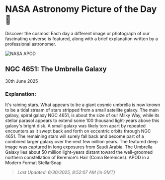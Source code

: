 
  # NASA Astronomy Picture of the Day 🌌

  Discover the cosmos! Each day a different image or photograph of our fascinating universe is featured, along with a brief explanation written by a professional astronomer.

![NASA APOD](https://apod.nasa.gov/apod/image/2506/UmbrellaGal_Alkuwari_3843.png)

## NGC 4651: The Umbrella Galaxy

30th June 2025

### Explanation: 

It's raining stars.  What appears to be a giant cosmic umbrella is now known to be a tidal stream of stars stripped from a small satellite galaxy. The main galaxy, spiral galaxy NGC 4651, is about the size of our Milky Way, while its stellar parasol appears to extend some 100 thousand light-years above this galaxy's bright disk. A small galaxy was likely torn apart by repeated encounters as it swept back and forth on eccentric orbits through NGC 4651. The remaining stars will surely fall back and become part of a combined larger galaxy over the next few million years. The featured deep image was captured in long exposures from Saudi Arabia. The Umbrella Galaxy lies about 50 million light-years distant toward the well-groomed northern constellation of Berenice's Hair (Coma Berenices).   APOD in a Modern Format StellarSnap

> _Last Updated: 6/30/2025, 8:52:07 AM (in GMT)_

